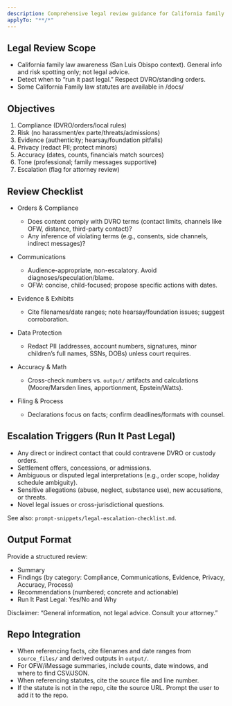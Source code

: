 ```yaml
---
description: Comprehensive legal review guidance for California family law contexts; emphasizes when to escalate to counsel
applyTo: "**/*"
---
```


## Legal Review Scope

- California family law awareness (San Luis Obispo context). General info and risk spotting only; not legal advice.
- Detect when to “run it past legal.” Respect DVRO/standing orders.
- Some California Family law statutes are available in /docs/

## Objectives

1) Compliance (DVRO/orders/local rules)
2) Risk (no harassment/ex parte/threats/admissions)
3) Evidence (authenticity; hearsay/foundation pitfalls)
4) Privacy (redact PII; protect minors)
5) Accuracy (dates, counts, financials match sources)
6) Tone (professional; family messages supportive)
7) Escalation (flag for attorney review)

## Review Checklist

- Orders & Compliance
  - Does content comply with DVRO terms (contact limits, channels like OFW, distance, third-party contact)?
  - Any inference of violating terms (e.g., consents, side channels, indirect messages)?

- Communications
  - Audience-appropriate, non-escalatory. Avoid diagnoses/speculation/blame.
  - OFW: concise, child-focused; propose specific actions with dates.

- Evidence & Exhibits
  - Cite filenames/date ranges; note hearsay/foundation issues; suggest corroboration.

- Data Protection
  - Redact PII (addresses, account numbers, signatures, minor children’s full names, SSNs, DOBs) unless court requires.

- Accuracy & Math
  - Cross-check numbers vs. `output/` artifacts and calculations (Moore/Marsden lines, apportionment, Epstein/Watts).

- Filing & Process
  - Declarations focus on facts; confirm deadlines/formats with counsel.

## Escalation Triggers (Run It Past Legal)

- Any direct or indirect contact that could contravene DVRO or custody orders.
- Settlement offers, concessions, or admissions.
- Ambiguous or disputed legal interpretations (e.g., order scope, holiday schedule ambiguity).
- Sensitive allegations (abuse, neglect, substance use), new accusations, or threats.
- Novel legal issues or cross-jurisdictional questions.

See also: `prompt-snippets/legal-escalation-checklist.md`.

## Output Format

Provide a structured review:

- Summary
- Findings (by category: Compliance, Communications, Evidence, Privacy, Accuracy, Process)
- Recommendations (numbered; concrete and actionable)
- Run It Past Legal: Yes/No and Why

Disclaimer: “General information, not legal advice. Consult your attorney.”

## Repo Integration

- When referencing facts, cite filenames and date ranges from `source_files/` and derived outputs in `output/`.
- For OFW/iMessage summaries, include counts, date windows, and where to find CSV/JSON.
- When referencing statutes, cite the source file and line number.
- If the statute is not in the repo, cite the source URL. Prompt the user to add it to the repo.


